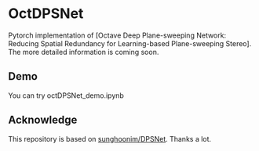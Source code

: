 # OctDPSNet
Pytorch implementation of [Octave Deep Plane-sweeping Network: Reducing Spatial Redundancy for Learning-based Plane-sweeping Stereo]. The more detailed information is coming soon.

## Demo
You can try octDPSNet_demo.ipynb


## Acknowledge
This repository is based on [sunghoonim/DPSNet](https://github.com/sunghoonim/DPSNet). Thanks a lot.

